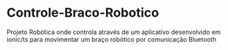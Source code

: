 # Controle-Braco-Robotico
Projeto Robótica onde controla através de um aplicativo desenvolvido em ionic/ts para movimentar um braço robótico por comunicação Bluetooth
